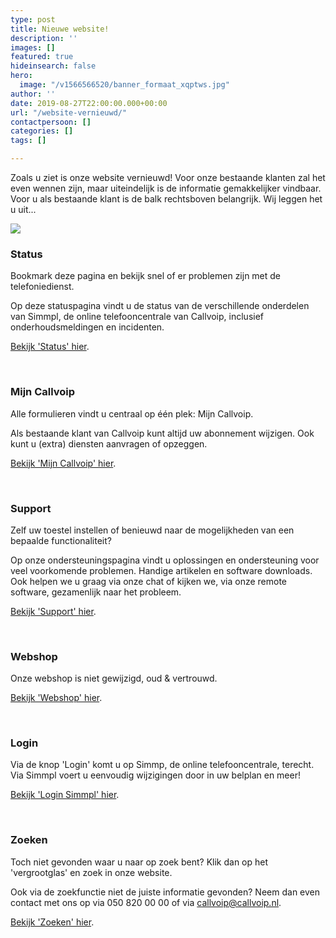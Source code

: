 ```yaml
---
type: post
title: Nieuwe website!
description: ''
images: []
featured: true
hideinsearch: false
hero:
  image: "/v1566566520/banner_formaat_xqptws.jpg"
author: ''
date: 2019-08-27T22:00:00.000+00:00
url: "/website-vernieuwd/"
contactpersoon: []
categories: []
tags: []

---
```

Zoals u ziet is onze website vernieuwd! Voor onze bestaande klanten zal het even wennen zijn, maar uiteindelijk is de informatie gemakkelijker vindbaar. Voor u als bestaande klant is de balk rechtsboven belangrijk. Wij leggen het u uit...

![](https://res.cloudinary.com/callvoip/image/upload/v1566812938/new_btpepq.png)

### Status

Bookmark deze pagina en bekijk snel of er problemen zijn met de telefoniedienst.

Op deze statuspagina vindt u de status van de verschillende onderdelen van Simmpl, de online telefooncentrale van Callvoip, inclusief onderhoudsmeldingen en incidenten.

[Bekijk 'Status' hier](https://callvoip.nl/mijncallvoip/).

<br>

### Mijn Callvoip

Alle formulieren vindt u centraal op één plek: Mijn Callvoip.

Als bestaande klant van Callvoip kunt altijd uw abonnement wijzigen. Ook kunt u (extra) diensten aanvragen of opzeggen.

[Bekijk 'Mijn Callvoip' hier](https://callvoip.nl/mijncallvoip/).

<br>

### Support

Zelf uw toestel instellen of benieuwd naar de mogelijkheden van een bepaalde functionaliteit?

Op onze ondersteuningspagina vindt u oplossingen en ondersteuning voor veel voorkomende problemen. Handige artikelen en software downloads. Ook helpen we u graag via onze chat of kijken we, via onze remote software, gezamenlijk naar het probleem.

[Bekijk 'Support' hier](https://callvoip.nl/mijncallvoip/).

<br>

### Webshop

Onze webshop is niet gewijzigd, oud & vertrouwd. 

[Bekijk 'Webshop' hier](https://www.callvoip.nl/pages/webshop/).

<br>

### Login

Via de knop 'Login' komt u op Simmp, de online telefooncentrale, terecht. Via Simmpl voert u eenvoudig wijzigingen door in uw belplan en meer!

[Bekijk 'Login Simmpl' hier](https://panel.callvoip.nl/login/panel).

<br>

### Zoeken

Toch niet gevonden waar u naar op zoek bent? Klik dan op het 'vergrootglas' en zoek in onze website.

Ook via de zoekfunctie niet de juiste informatie gevonden? Neem dan even contact met ons op via 050 820 00 00 of via callvoip@callvoip.nl.

[Bekijk 'Zoeken' hier](https://www.callvoip.nl/zoeken/).